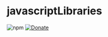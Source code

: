 # javascriptLibraries
![npm](https://img.shields.io/npm/v/string-substitution?style=plastic)
[![Donate](https://img.shields.io/badge/Donate-PayPal-green.svg)](seraphin.cherubin@gmail.com)
